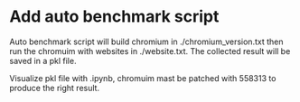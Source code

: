 # Add auto benchmark script
Auto benchmark script will build chromium in ./chromium_version.txt then
run the chromuim with websites in ./website.txt. The collected result
will be saved in a pkl file.

Visualize pkl file with .ipynb, chromuim mast be patched with 558313 to
produce the right result.
